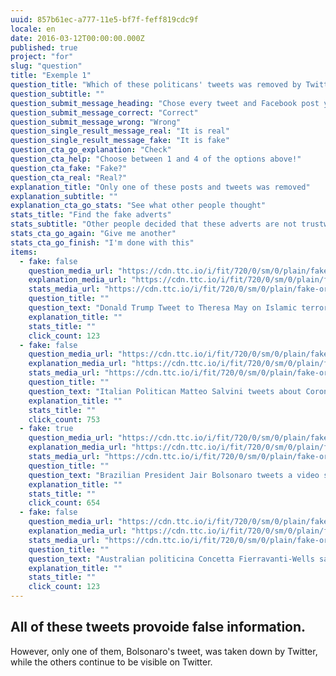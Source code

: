 ```yaml
---
uuid: 857b61ec-a777-11e5-bf7f-feff819cdc9f
locale: en
date: 2016-03-12T00:00:00.000Z
published: true
project: "for"
slug: "question"
title: "Exemple 1"
question_title: "Which of these politicans' tweets was removed by Twitter?"
question_subtitle: ""
question_submit_message_heading: "Chose every tweet and Facebook post you think was removed"
question_submit_message_correct: "Correct"
question_submit_message_wrong: "Wrong"
question_single_result_message_real: "It is real"
question_single_result_message_fake: "It is fake"
question_cta_go_explanation: "Check"
question_cta_help: "Choose between 1 and 4 of the options above!"
question_cta_fake: "Fake?"
question_cta_real: "Real?"
explanation_title: "Only one of these posts and tweets was removed"
explanation_subtitle: ""
explanation_cta_go_stats: "See what other people thought"
stats_title: "Find the fake adverts"
stats_subtitle: "Other people decided that these adverts are not trustworthy"
stats_cta_go_again: "Give me another"
stats_cta_go_finish: "I'm done with this"
items:
  - fake: false
    question_media_url: "https://cdn.ttc.io/i/fit/720/0/sm/0/plain/fake-or-real-news-edition/takedown1.png"
    explanation_media_url: "https://cdn.ttc.io/i/fit/720/0/sm/0/plain/fake-or-real-news-edition/takedown1.png"
    stats_media_url: "https://cdn.ttc.io/i/fit/720/0/sm/0/plain/fake-or-real-news-edition/takedown1.png"
    question_title: ""
    question_text: "Donald Trump Tweet to Theresa May on Islamic terrorism"
    explanation_title: ""
    stats_title: ""
    click_count: 123
  - fake: false
    question_media_url: "https://cdn.ttc.io/i/fit/720/0/sm/0/plain/fake-or-real-news-edition/takedown2.png"
    explanation_media_url: "https://cdn.ttc.io/i/fit/720/0/sm/0/plain/fake-or-real-news-edition/takedown2.png"
    stats_media_url: "https://cdn.ttc.io/i/fit/720/0/sm/0/plain/fake-or-real-news-edition/takedown2.png"
    question_title: ""
    question_text: "Italian Politican Matteo Salvini tweets about Coronavirus myths"
    explanation_title: ""
    stats_title: ""
    click_count: 753
  - fake: true
    question_media_url: "https://cdn.ttc.io/i/fit/720/0/sm/0/plain/fake-or-real-news-edition/takedown3.jpeg"
    explanation_media_url: "https://cdn.ttc.io/i/fit/720/0/sm/0/plain/fake-or-real-news-edition/takedown3.jpeg"
    stats_media_url: "https://cdn.ttc.io/i/fit/720/0/sm/0/plain/fake-or-real-news-edition/takedown3.jpeg"
    question_title: ""
    question_text: "Brazilian President Jair Bolsonaro tweets a video showing factories that remained open in light of the Coronavirus health emergency, indicating that such a situation was threatening to the health of the people"
    explanation_title: ""
    stats_title: ""
    click_count: 654
  - fake: false
    question_media_url: "https://cdn.ttc.io/i/fit/720/0/sm/0/plain/fake-or-real-news-edition/takedown4.png"
    explanation_media_url: "https://cdn.ttc.io/i/fit/720/0/sm/0/plain/fake-or-real-news-edition/takedown4.png"
    stats_media_url: "https://cdn.ttc.io/i/fit/720/0/sm/0/plain/fake-or-real-news-edition/takedown4.png"
    question_title: ""
    question_text: "Australian politicina Concetta Fierravanti-Wells saying bushfires were caused by arsonists"
    explanation_title: ""
    stats_title: ""
    click_count: 123
---
```

## All of these tweets provoide false information. 

However, only one of them, Bolsonaro's tweet, was taken down by Twitter, while the others continue to be visible on Twitter.

